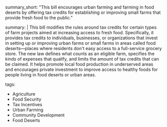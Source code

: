 summary_short: "This bill encourages urban farming and farming in food deserts by offering tax credits for establishing or improving small farms that provide fresh food to the public."

summary: |
  This bill modifies the rules around tax credits for certain types of farm projects aimed at increasing access to fresh food. Specifically, it provides tax credits to individuals, businesses, or organizations that invest in setting up or improving urban farms or small farms in areas called food deserts—places where residents don't easy access to a full-service grocery store. The new law defines what counts as an eligible farm, specifies the kinds of expenses that qualify, and limits the amount of tax credits that can be claimed. It helps promote local food production in underserved areas and encourages private investment to improve access to healthy foods for people living in food deserts or urban areas.

tags:
  - Agriculture
  - Food Security
  - Tax Incentives
  - Urban Farming
  - Community Development
  - Food Deserts
